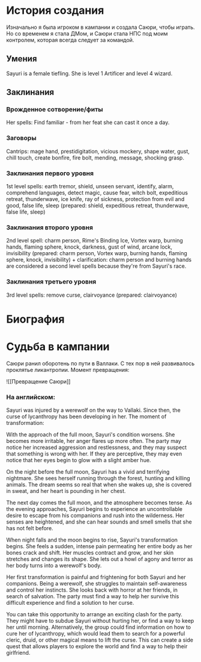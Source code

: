 # История создания

Изначально я была игроком в кампании и создала Саюри, чтобы играть. Но со временем я стала ДМом, и Саюри стала НПС под моим контролем, которая всегда следует за командой.

## Умения

Sayuri is a female tiefling. She is level 1 Artificer and level 4 wizard. 

## Заклинания

### Врожденное сотворение/фиты

Her spells: Find familiar - from her feat she can cast it once a day. 

### Заговоры

Cantrips: mage hand, prestidigitation, vicious mockery, shape water, gust, chill touch, create bonfire, fire bolt, mending, message, shocking grasp. 

### Заклинания первого уровня

1st level spells: earth tremor, shield, unseen servant, identify, alarm, comprehend languages, detect magic, cause fear, witch bolt, expeditious retreat, thunderwave, ice knife, ray of sickness, protection from evil and good, false life, sleep (prepared: shield, expeditious retreat, thunderwave, false life, sleep) 

### Заклинания второго уровня

2nd level spell: charm person, Rime's Binding Ice, Vortex warp, burning hands, flaming sphere, knock, darkness, gust of wind, arcane lock, invisibility (prepared: charm person, Vortex warp, burning hands, flaming sphere, knock, invisibility) + clarification: charm person and burning hands are considered a second level spells because they're from Sayuri's race. 

### Заклинания третьего уровня

3rd level spells: remove curse, clairvoyance (prepared: clairvoyance)

# Биография

# Судьба в кампании

Саюри ранил оборотень по пути в Валлаки. С тех пор в ней развивалось проклятье ликантропии. Момент превращения:

![[Превращение Саюри]]


### На английском: 

Sayuri was injured by a werewolf on the way to Vallaki. Since then, the curse of lycanthropy has been developing in her. The moment of transformation: 

With the approach of the full moon, Sayuri's condition worsens. She becomes more irritable, her anger flares up more often. The party may notice her increased aggression and restlessness, and they may suspect that something is wrong with her. If they are perceptive, they may even notice that her eyes begin to glow with a slight amber hue.

On the night before the full moon, Sayuri has a vivid and terrifying nightmare. She sees herself running through the forest, hunting and killing animals. The dream seems so real that when she wakes up, she is covered in sweat, and her heart is pounding in her chest.

The next day comes the full moon, and the atmosphere becomes tense. As the evening approaches, Sayuri begins to experience an uncontrollable desire to escape from his companions and rush into the wilderness. Her senses are heightened, and she can hear sounds and smell smells that she has not felt before.

When night falls and the moon begins to rise, Sayuri's transformation begins. She feels a sudden, intense pain permeating her entire body as her bones crack and shift. Her muscles contract and grow, and her skin stretches and changes its shape. She lets out a howl of agony and terror as her body turns into a werewolf's body.

Her first transformation is painful and frightening for both Sayuri and her companions. Being a werewolf, she struggles to maintain self-awareness and control her instincts. She looks back with horror at her friends, in search of salvation. The party must find a way to help her survive this difficult experience and find a solution to her curse.

You can take this opportunity to arrange an exciting clash for the party. They might have to subdue Sayuri without hurting her, or find a way to keep her until morning. Alternatively, the group could find information on how to cure her of lycanthropy, which would lead them to search for a powerful cleric, druid, or other magical means to lift the curse. This can create a side quest that allows players to explore the world and find a way to help their girlfriend.